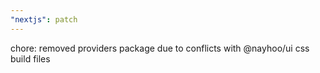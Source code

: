 ```yaml
---
"nextjs": patch
---
```


chore: removed providers package due to conflicts with @nayhoo/ui css build files
